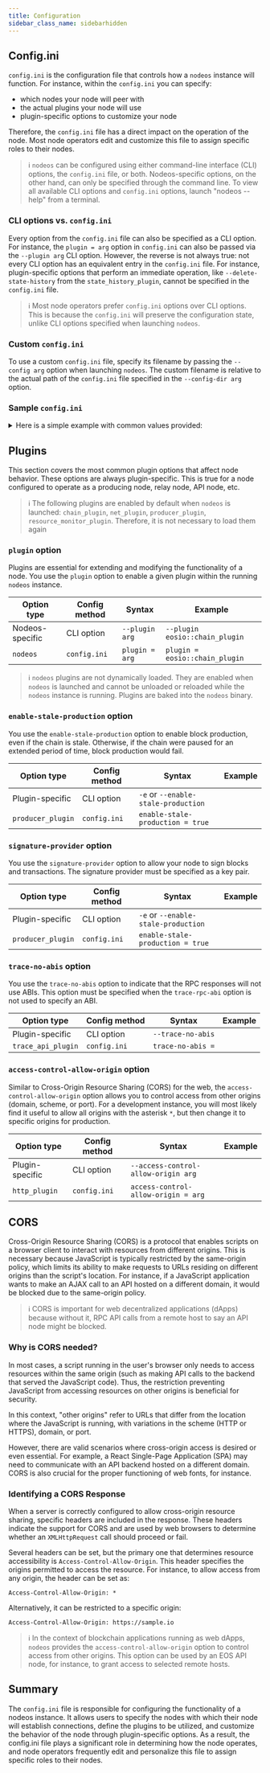 ```yaml
---
title: Configuration
sidebar_class_name: sidebarhidden
---
```


## Config.ini

`config.ini` is the configuration file that controls how a `nodeos` instance will function. For instance, within the `config.ini` you can specify:

* which nodes your node will peer with
* the actual plugins your node will use
* plugin-specific options to customize your node

Therefore, the `config.ini` file has a direct impact on the operation of the node. Most node operators edit and customize this file to assign specific roles to their nodes.

> ℹ️ `nodeos` can be configured using either command-line interface (CLI) options, the `config.ini` file, or both. Nodeos-specific options, on the other hand, can only be specified through the command line. To view all available CLI options and `config.ini` options, launch "nodeos --help" from a terminal.

### CLI options vs. `config.ini`

Every option from the `config.ini` file can also be specified as a CLI option. For instance, the `plugin = arg` option in `config.ini` can also be passed via the `--plugin arg` CLI option. However, the reverse is not always true: not every CLI option has an equivalent entry in the `config.ini` file. For instance, plugin-specific options that perform an immediate operation, like `--delete-state-history` from the `state_history_plugin`, cannot be specified in the `config.ini` file.

> ℹ️ Most node operators prefer `config.ini` options over CLI options. This is because the `config.ini` will preserve the configuration state, unlike CLI options specified when launching `nodeos`.

### Custom `config.ini`

To use a custom `config.ini` file, specify its filename by passing the `--config arg` option when launching `nodeos`. The custom filename is relative to the actual path of the `config.ini` file specified in the `--config-dir arg` option.

### Sample `config.ini`

<details>
<summary>Here is a simple example with common values provided:</summary>

```
# Specify the Access-Control-Allow-Origin to be returned on each request (eosio::http_plugin)
access-control-allow-origin = *

# The name supplied to identify this node amongst the peers. (eosio::net_plugin)
agent-name = "EOS Test Agent"

# Enable block production, even if the chain is stale. (eosio::producer_plugin)
enable-stale-production = true

# ID of producer controlled by this node (e.g. inita; may specify multiple times) (eosio::producer_plugin)
producer-name = eosio

# Key=Value pairs in the form <public-key>=<provider-spec>
# Where:
#    <public-key>    	is a string form of a vaild EOSIO public key
# 
#    <provider-spec> 	is a string in the form <provider-type>:<data>
# 
#    <provider-type> 	is KEY, KEOSD, or SE
# 
#    KEY:<data>      	is a string form of a valid EOSIO private key which maps to the provided public key
# 
#    KEOSD:<data>    	is the URL where keosd is available and the approptiate wallet(s) are unlocked
# 
#  (eosio::producer_plugin)
signature-provider = EOS6MRyAjQq8ud7hVNYcfnVPJqcVpscN5So8BhtHuGYqET5GDW5CV=KEY:5KQwrPbwdL6PhXujxW37FSSQZ1JiwsST4cqQzDeyXtP79zkvFD3

# Use to indicate that the RPC responses will not use ABIs.
# Failure to specify this option when there are no trace-rpc-abi configuations will result in an Error.
# This option is mutually exclusive with trace-rpc-api (eosio::trace_api_plugin)
trace-no-abis = true

# Plugin(s) to enable, may be specified multiple times
plugin = eosio::producer_plugin
plugin = eosio::producer_api_plugin
plugin = eosio::chain_plugin
plugin = eosio::chain_api_plugin
plugin = eosio::http_plugin
plugin = eosio::state_history_plugin
plugin = eosio::net_plugin
plugin = eosio::net_api_plugin
plugin = eosio::trace_api_plugin
```

</details>

## Plugins

This section covers the most common plugin options that affect node behavior. These options are always plugin-specific. This is true for a node configured to operate as a producing node, relay node, API node, etc.

> ℹ️ The following plugins are enabled by default when `nodeos` is launched: `chain_plugin`, `net_plugin`, `producer_plugin`, `resource_monitor_plugin`. Therefore, it is not necessary to load them again 

### `plugin` option

Plugins are essential for extending and modifying the functionality of a node. You use the `plugin` option to enable a given plugin within the running `nodeos` instance.

Option type | Config method | Syntax | Example
-|-|-|-
Nodeos-specific | CLI option | `--plugin arg` | `--plugin eosio::chain_plugin`
`nodeos` | `config.ini` | `plugin = arg` | `plugin = eosio::chain_plugin`

> ℹ️ `nodeos` plugins are not dynamically loaded. They are enabled when `nodeos` is launched and cannot be unloaded or reloaded while the `nodeos` instance is running. Plugins are baked into the `nodeos` binary.

### `enable-stale-production` option

You use the `enable-stale-production` option to enable block production, even if the chain is stale. Otherwise, if the chain were paused for an extended period of time, block production would fail.

Option type | Config method | Syntax | Example
-|-|-|-
Plugin-specific | CLI option | `-e` or `--enable-stale-production`
`producer_plugin` | `config.ini` | `enable-stale-production = true`

### `signature-provider` option

You use the `signature-provider` option to allow your node to sign blocks and transactions. The signature provider must be specified as a key pair.

Option type | Config method | Syntax | Example
-|-|-|-
Plugin-specific | CLI option | `-e` or `--enable-stale-production`
`producer_plugin` | `config.ini` | `enable-stale-production = true`

### `trace-no-abis` option

You use the `trace-no-abis` option to indicate that the RPC responses will not use ABIs. This option must be specified when the `trace-rpc-abi` option is not used to specify an ABI.

Option type | Config method | Syntax | Example
-|-|-|-
Plugin-specific | CLI option | `--trace-no-abis`
`trace_api_plugin` | `config.ini` | `trace-no-abis =`

### `access-control-allow-origin` option

Similar to Cross-Origin Resource Sharing (CORS) for the web, the `access-control-allow-origin` option allows you to control access from other origins (domain, scheme, or port). For a development instance, you will most likely find it useful to allow all origins with the asterisk `*`, but then change it to specific origins for production.

Option type | Config method | Syntax | Example
-|-|-|-
Plugin-specific | CLI option | `--access-control-allow-origin arg`
`http_plugin` | `config.ini` | `access-control-allow-origin = arg`

## CORS

Cross-Origin Resource Sharing (CORS) is a protocol that enables scripts on a browser client to interact with resources from different origins. This is necessary because JavaScript is typically restricted by the same-origin policy, which limits its ability to make requests to URLs residing on different origins than the script's location. For instance, if a JavaScript application wants to make an AJAX call to an API hosted on a different domain, it would be blocked due to the same-origin policy.

> ℹ️ CORS is important for web decentralized applications (dApps) because without it, RPC API calls from a remote host to say an API node might be blocked.

### Why is CORS needed?

In most cases, a script running in the user's browser only needs to access resources within the same origin (such as making API calls to the backend that served the JavaScript code). Thus, the restriction preventing JavaScript from accessing resources on other origins is beneficial for security.

In this context, "other origins" refer to URLs that differ from the location where the JavaScript is running, with variations in the scheme (HTTP or HTTPS), domain, or port.

However, there are valid scenarios where cross-origin access is desired or even essential. For example, a React Single-Page Application (SPA) may need to communicate with an API backend hosted on a different domain. CORS is also crucial for the proper functioning of web fonts, for instance.

### Identifying a CORS Response

When a server is correctly configured to allow cross-origin resource sharing, specific headers are included in the response. These headers indicate the support for CORS and are used by web browsers to determine whether an `XMLHttpRequest` call should proceed or fail.

Several headers can be set, but the primary one that determines resource accessibility is `Access-Control-Allow-Origin`. This header specifies the origins permitted to access the resource. For instance, to allow access from any origin, the header can be set as:

```
Access-Control-Allow-Origin: *
```

Alternatively, it can be restricted to a specific origin:

```
Access-Control-Allow-Origin: https://sample.io
```

> ℹ️ In the context of blockchain applications running as web dApps, `nodeos` provides the `access-control-allow-origin` option to control access from other origins. This option can be used by an EOS API node, for instance, to grant access to selected remote hosts.

## Summary

The `config.ini` file is responsible for configuring the functionality of a nodeos instance. It allows users to specify the nodes with which their node will establish connections, define the plugins to be utilized, and customize the behavior of the node through plugin-specific options. As a result, the config.ini file plays a significant role in determining how the node operates, and node operators frequently edit and personalize this file to assign specific roles to their nodes.
